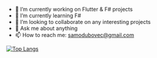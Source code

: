 - 🔭 I’m currently working on Flutter & F# projects
- 🌱 I’m currently learning F#
- 👯 I’m looking to collaborate on any interesting projects
- 💬 Ask me about anything
- 📫 How to reach me: samodubovec@gmail.com

[![Top Langs](https://github-readme-stats.vercel.app/api/top-langs/?username=Samo8&layout=compact&theme=dark)](https://github.com/anuraghazra/github-readme-stats)
